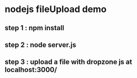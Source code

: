 # nodejs fileUpload demo
## step 1 : npm install
## step 2 : node server.js
## step 3 : upload a file with dropzone js at localhost:3000/
